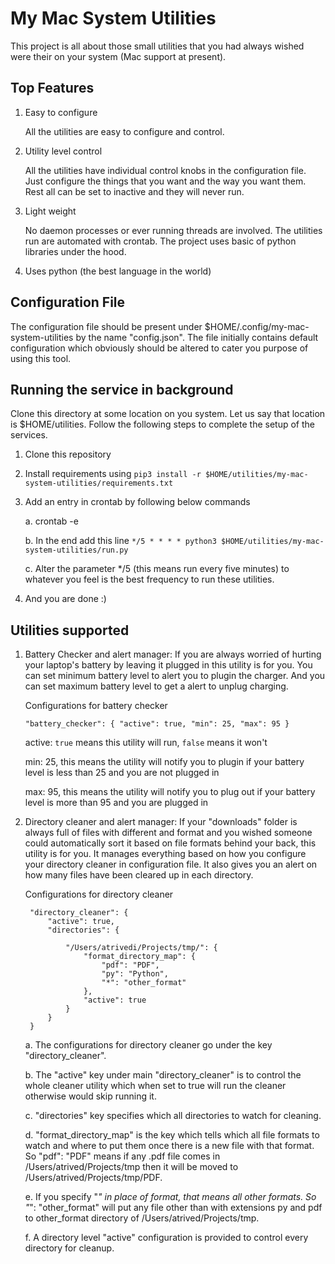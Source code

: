 # My Mac System Utilities

This project is all about those small utilities that you had always wished were their on your system 
(Mac support at present). 

## Top Features

1. Easy to configure

    All the utilities are easy to configure and control.
    
2. Utility level control

    All the utilities have individual control knobs in the configuration file. Just configure the things that 
    you want and the way you want them. Rest all can be set to inactive and they will never run.
    
3. Light weight
    
    No daemon processes or ever running threads are involved. The utilities run are automated with crontab. The
    project uses basic of python libraries under the hood.
    
4. Uses python (the best language in the world)
    
## Configuration File

The configuration file should be present under $HOME/.config/my-mac-system-utilities by the name "config.json".
The file initially contains default configuration which obviously should be altered to cater you purpose of using this
tool.

## Running the service in background

Clone this directory at some location on you system. Let us say that location is $HOME/utilities. Follow the following
steps to complete the setup of the services.

1. Clone this repository
2. Install requirements using `pip3 install -r $HOME/utilities/my-mac-system-utilities/requirements.txt`
3. Add an entry in crontab by following below commands

    a. crontab -e
    
    b. In the end add this line `*/5 * * * * python3 $HOME/utilities/my-mac-system-utilities/run.py`
    
    c. Alter the parameter */5 (this means run every five minutes) to whatever you feel is the best frequency to run these utilities.
4. And you are done :)


## Utilities supported

1. Battery Checker and alert manager: If you are always worried of hurting your laptop's battery by leaving it plugged
in this utility is for you. You can set minimum battery level to alert you to plugin the charger. And you can set maximum
battery level to get a alert to unplug charging.

    Configurations for battery checker
    
    `"battery_checker": { "active": true, "min": 25, "max": 95 }`
    
    active: `true` means this utility will run, `false` means it won't
    
    min: 25, this means the utility will notify you to plugin if your battery level is less than 25 and you are not plugged in
    
    max: 95, this means the utility will notify you to plug out if your battery level is more than 95 and you are plugged in

2. Directory cleaner and alert manager: If your "downloads" folder is always full of files with different and format and you
wished someone could automatically sort it based on file formats behind your back, this utility is for you. It manages everything
based on how you configure your directory cleaner in configuration file. It also gives you an alert on how many
files have been cleared up in each directory.

    Configurations for directory cleaner
        
    
        "directory_cleaner": {
            "active": true,
            "directories": {

                "/Users/atrivedi/Projects/tmp/": {
                    "format_directory_map": {
                        "pdf": "PDF",
                        "py": "Python",
                        "*": "other_format"
                    },
                    "active": true
                }
            }
        }
        
    a. The configurations for directory cleaner go under the key "directory_cleaner". 

    b. The "active" key under main "directory_cleaner" is to control the whole cleaner utility which when set to
    true will run the cleaner otherwise would skip running it.

    c. "directories" key specifies which all directories to watch for cleaning. 

    d. "format_directory_map" is the key which tells which all file formats to watch
    and where to put them once there is a new file with that format. So "pdf": "PDF" means if any .pdf file
    comes in /Users/atrived/Projects/tmp then it will be moved to /Users/atrived/Projects/tmp/PDF. 

    e. If you specify "*" in place of format, that means all other formats. So "*": "other_format" will put any file other than with extensions py and pdf to other_format directory of
    /Users/atrived/Projects/tmp.

    f. A directory level "active" configuration is provided to control every directory for cleanup.
